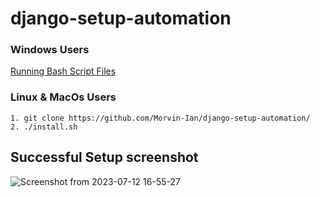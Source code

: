 # django-setup-automation

### Windows Users
[Running Bash Script Files](https://softwarekeep.com/help-center/how-to-run-shell-script-file-in-windows)

### Linux & MacOs Users

    1. git clone https://github.com/Morvin-Ian/django-setup-automation/
    2. ./install.sh



## Successful Setup screenshot

![Screenshot from 2023-07-12 16-55-27](https://github.com/Morvin-Ian/django-setup-automation/assets/78966128/25825a36-59bd-4e98-901e-dcc5e0e56c94)
